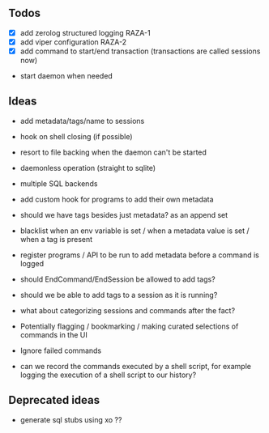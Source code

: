 ## Todos

* [x] add zerolog structured logging RAZA-1
* [x] add viper configuration RAZA-2
* [x] add command to start/end transaction (transactions are called sessions now)
* start daemon when needed

## Ideas

* add metadata/tags/name to sessions
* hook on shell closing (if possible)
* resort to file backing when the daemon can't be started
* daemonless operation (straight to sqlite)
* multiple SQL backends
* add custom hook for programs to add their own metadata
* should we have tags besides just metadata? as an append set
* blacklist when an env variable is set / when a metadata value is set / when a tag is present
* register programs / API to be run to add metadata before a command is logged
* should EndCommand/EndSession be allowed to add tags?
* should we be able to add tags to a session as it is running?
* what about categorizing sessions and commands after the fact?
* Potentially flagging / bookmarking / making curated selections of commands in the UI
* Ignore failed commands

* can we record the commands executed by a shell script, for example logging the execution of a shell script to our history?

## Deprecated ideas

* generate sql stubs using xo ??

